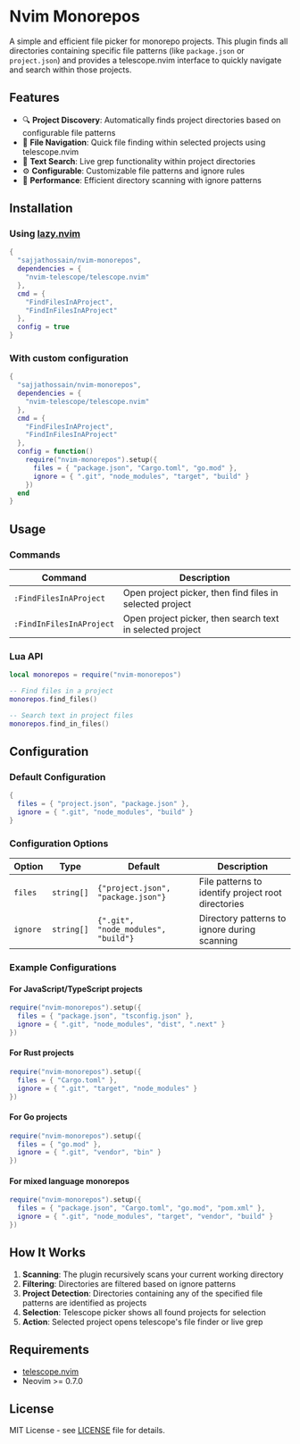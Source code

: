 # Nvim Monorepos

A simple and efficient file picker for monorepo projects. This plugin finds all directories containing specific file patterns (like `package.json` or `project.json`) and provides a telescope.nvim interface to quickly navigate and search within those projects.

## Features

- 🔍 **Project Discovery**: Automatically finds project directories based on configurable file patterns
- 📁 **File Navigation**: Quick file finding within selected projects using telescope.nvim
- 🔎 **Text Search**: Live grep functionality within project directories
- ⚙️ **Configurable**: Customizable file patterns and ignore rules
- 🚀 **Performance**: Efficient directory scanning with ignore patterns

## Installation

### Using [lazy.nvim](https://github.com/folke/lazy.nvim)

```lua
{
  "sajjathossain/nvim-monorepos",
  dependencies = {
    "nvim-telescope/telescope.nvim"
  },
  cmd = {
    "FindFilesInAProject",
    "FindInFilesInAProject"
  },
  config = true
}
```

### With custom configuration

```lua
{
  "sajjathossain/nvim-monorepos",
  dependencies = {
    "nvim-telescope/telescope.nvim"
  },
  cmd = {
    "FindFilesInAProject",
    "FindInFilesInAProject"
  },
  config = function()
    require("nvim-monorepos").setup({
      files = { "package.json", "Cargo.toml", "go.mod" },
      ignore = { ".git", "node_modules", "target", "build" }
    })
  end
}
```

## Usage

### Commands

| Command | Description |
|---------|-------------|
| `:FindFilesInAProject` | Open project picker, then find files in selected project |
| `:FindInFilesInAProject` | Open project picker, then search text in selected project |

### Lua API

```lua
local monorepos = require("nvim-monorepos")

-- Find files in a project
monorepos.find_files()

-- Search text in project files
monorepos.find_in_files()
```

## Configuration

### Default Configuration

```lua
{
  files = { "project.json", "package.json" },
  ignore = { ".git", "node_modules", "build" }
}
```

### Configuration Options

| Option | Type | Default | Description |
|--------|------|---------|-------------|
| `files` | `string[]` | `{"project.json", "package.json"}` | File patterns to identify project root directories |
| `ignore` | `string[]` | `{".git", "node_modules", "build"}` | Directory patterns to ignore during scanning |

### Example Configurations

#### For JavaScript/TypeScript projects
```lua
require("nvim-monorepos").setup({
  files = { "package.json", "tsconfig.json" },
  ignore = { ".git", "node_modules", "dist", ".next" }
})
```

#### For Rust projects
```lua
require("nvim-monorepos").setup({
  files = { "Cargo.toml" },
  ignore = { ".git", "target", "node_modules" }
})
```

#### For Go projects
```lua
require("nvim-monorepos").setup({
  files = { "go.mod" },
  ignore = { ".git", "vendor", "bin" }
})
```

#### For mixed language monorepos
```lua
require("nvim-monorepos").setup({
  files = { "package.json", "Cargo.toml", "go.mod", "pom.xml" },
  ignore = { ".git", "node_modules", "target", "vendor", "build" }
})
```

## How It Works

1. **Scanning**: The plugin recursively scans your current working directory
2. **Filtering**: Directories are filtered based on ignore patterns
3. **Project Detection**: Directories containing any of the specified file patterns are identified as projects
4. **Selection**: Telescope picker shows all found projects for selection
5. **Action**: Selected project opens telescope's file finder or live grep

## Requirements

- [telescope.nvim](https://github.com/nvim-telescope/telescope.nvim)
- Neovim >= 0.7.0

## License

MIT License - see [LICENSE](LICENSE) file for details.
